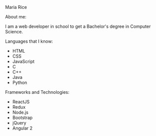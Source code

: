 Maria Rice

About me: 

I am a web developer in school to get a Bachelor's degree in Computer Science. 

Languages that I know: 

* HTML
* CSS
* JavaScript
* C
* C++
* Java
* Python

Frameworks and Technologies:

* ReactJS
* Redux
* Node.js
* Bootstrap
* jQuery
* Angular 2